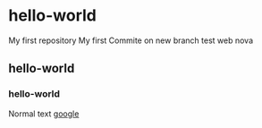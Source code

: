 # hello-world
My first repository 
My first Commite on new branch
test web nova
## hello-world
### hello-world

Normal text <a href="http://www.google.com">google</a>
